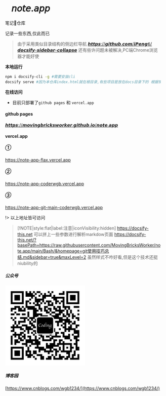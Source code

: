 #    𝘯𝘰𝘵𝘦.𝘢𝘱𝘱
笔记📒仓库

记录一些东西,仅此而已

> 由于采用类似目录结构的侧边栏导航 [𝙝𝙩𝙩𝙥𝙨://𝙜𝙞𝙩𝙝𝙪𝙗.𝙘𝙤𝙢/𝙞𝙋𝙚𝙣𝙜𝟨/𝙙𝙤𝙘𝙨𝙞𝙛𝙮-𝙨𝙞𝙙𝙚𝙗𝙖𝙧-𝙘𝙤𝙡𝙡𝙖𝙥𝙨𝙚](https://github.com/iPeng6/docsify-sidebar-collapse)
> 还有些许问题未被解决,PC端Chrome浏览器才能好使

**本地运行**

```bash
npm i docsify-cli -g #需要安装cli 
docsify serve #因为本仓库index.html就在根目录,有些项目是放在docs目录下的 根据情况传路径参数
```

**在线访问**

- 目前只部署了`github pages` 和 `vercel.app`

<!-- tabs:start -->
#### **github pages**
[𝙝𝙩𝙩𝙥𝙨://𝙢𝙤𝙫𝙞𝙣𝙜𝙗𝙧𝙞𝙘𝙠𝙨𝙬𝙤𝙧𝙠𝙚𝙧.𝙜𝙞𝙩𝙝𝙪𝙗.𝙞𝙤/𝙣𝙤𝙩𝙚.𝙖𝙥𝙥](https://movingbricksworker.github.io/note.app)

#### **vercel.app**

<!-- tabs:start -->
##### **①**
https://note-app-flax.vercel.app 
##### **②**
https://note-app-coderwgb.vercel.app

##### **③**
https://note-app-git-main-coderwgb.vercel.app

<!-- tabs:end -->

<!-- tabs:end -->

!> 以上地址皆可访问

> [!NOTE|style:flat|label:注意|iconVisibility:hidden]
> https://docsify-this.net 可以拼上一些参数进行解析markdow页面 
> https://docsify-this.net/?basePath=https://raw.githubusercontent.com/MovingBricksWorker/note.app/main/Bash/&homepage=git使用技巧总结.md&sidebar=true&maxLevel=2  虽然样式不咋好看,但是这个技术还挺niubility的


##### 公众号
<img src="assets/gongzhonghao.jpg" alt="CoderWGB" />

##### 博客园
[https://www.cnblogs.com/wgb1234/](https://www.cnblogs.com/wgb1234/)